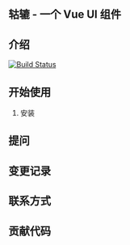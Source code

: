 ## 轱辘 - 一个 Vue UI 组件
## 介绍

[![Build Status](https://travis-ci.org/mamba1202/lunzi.svg?branch=master)](https://travis-ci.org/mamba1202/lunzi)
## 开始使用
1. 安装

## 提问

## 变更记录

## 联系方式

## 贡献代码

